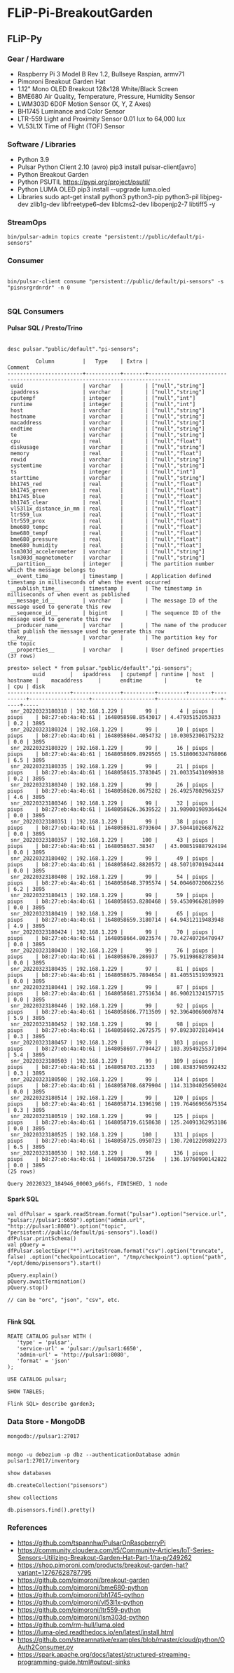 # FLiP-Pi-BreakoutGarden

## FLiP-Py


### Gear / Hardware

* Raspberry Pi 3 Model B Rev 1.2, Bullseye Raspian, armv71
* Pimoroni Breakout Garden Hat
* 1.12" Mono OLED Breakout 128x128 White/Black Screen
* BME680 Air Quality, Temperature, Pressure, Humidity Sensor
* LWM303D 6D0F Motion Sensor (X, Y, Z Axes)
* BH1745 Luminance and Color Sensor
* LTR-559 Light and Proximity Sensor 0.01 lux to 64,000 lux
* VL53L1X Time of Flight (TOF) Sensor

### Software / Libraries

* Python 3.9 
* Pulsar Python Client 2.10 (avro) pip3 install pulsar-client[avro]
* Python Breakout Garden
* Python PSUTIL https://pypi.org/project/psutil/
* Python LUMA OLED pip3 install --upgrade luma.oled
* Libraries sudo apt-get install python3 python3-pip python3-pil libjpeg-dev zlib1g-dev libfreetype6-dev liblcms2-dev libopenjp2-7 libtiff5 -y

### StreamOps

````
bin/pulsar-admin topics create "persistent://public/default/pi-sensors"

````

### Consumer

````

bin/pulsar-client consume "persistent://public/default/pi-sensors" -s "pisnsrgrdnrdr" -n 0


````

### SQL Consumers

#### Pulsar SQL / Presto/Trino

````

desc pulsar."public/default"."pi-sensors";

         Column         |   Type    | Extra |                                   Comment                                   
------------------------+-----------+-------+-----------------------------------------------------------------------------
 uuid                   | varchar   |       | ["null","string"]                                                           
 ipaddress              | varchar   |       | ["null","string"]                                                           
 cputempf               | integer   |       | ["null","int"]                                                              
 runtime                | integer   |       | ["null","int"]                                                              
 host                   | varchar   |       | ["null","string"]                                                           
 hostname               | varchar   |       | ["null","string"]                                                           
 macaddress             | varchar   |       | ["null","string"]                                                           
 endtime                | varchar   |       | ["null","string"]                                                           
 te                     | varchar   |       | ["null","string"]                                                           
 cpu                    | real      |       | ["null","float"]                                                            
 diskusage              | varchar   |       | ["null","string"]                                                           
 memory                 | real      |       | ["null","float"]                                                            
 rowid                  | varchar   |       | ["null","string"]                                                           
 systemtime             | varchar   |       | ["null","string"]                                                           
 ts                     | integer   |       | ["null","int"]                                                              
 starttime              | varchar   |       | ["null","string"]                                                           
 bh1745_red             | real      |       | ["null","float"]                                                            
 bh1745_green           | real      |       | ["null","float"]                                                            
 bh1745_blue            | real      |       | ["null","float"]                                                            
 bh1745_clear           | real      |       | ["null","float"]                                                            
 vl53l1x_distance_in_mm | real      |       | ["null","float"]                                                            
 ltr559_lux             | real      |       | ["null","float"]                                                            
 ltr559_prox            | real      |       | ["null","float"]                                                            
 bme680_tempc           | real      |       | ["null","float"]                                                            
 bme680_tempf           | real      |       | ["null","float"]                                                            
 bme680_pressure        | real      |       | ["null","float"]                                                            
 bme680_humidity        | real      |       | ["null","float"]                                                            
 lsm303d_accelerometer  | varchar   |       | ["null","string"]                                                           
 lsm303d_magnetometer   | varchar   |       | ["null","string"]                                                           
 __partition__          | integer   |       | The partition number which the message belongs to                           
 __event_time__         | timestamp |       | Application defined timestamp in milliseconds of when the event occurred    
 __publish_time__       | timestamp |       | The timestamp in milliseconds of when event as published                    
 __message_id__         | varchar   |       | The message ID of the message used to generate this row                     
 __sequence_id__        | bigint    |       | The sequence ID of the message used to generate this row                    
 __producer_name__      | varchar   |       | The name of the producer that publish the message used to generate this row 
 __key__                | varchar   |       | The partition key for the topic                                             
 __properties__         | varchar   |       | User defined properties                                                     
(37 rows)

presto> select * from pulsar."public/default"."pi-sensors";
        uuid        |   ipaddress   | cputempf | runtime | host  | hostname |    macaddress     |      endtime       |         te         | cpu | disk
--------------------+---------------+----------+---------+-------+----------+-------------------+--------------------+--------------------+-----+-----
 snr_20220323180318 | 192.168.1.229 |       99 |       4 | piups | piups    | b8:27:eb:4a:4b:61 | 1648058598.8543017 | 4.47935152053833   | 0.2 | 3895
 snr_20220323180324 | 192.168.1.229 |       99 |      10 | piups | piups    | b8:27:eb:4a:4b:61 | 1648058604.4054732 | 10.03052306175232  | 0.0 | 3895
 snr_20220323180329 | 192.168.1.229 |       99 |      16 | piups | piups    | b8:27:eb:4a:4b:61 | 1648058609.8929565 | 15.518006324768066 | 6.5 | 3895
 snr_20220323180335 | 192.168.1.229 |       99 |      21 | piups | piups    | b8:27:eb:4a:4b:61 | 1648058615.3783045 | 21.00335431098938  | 0.2 | 3895
 snr_20220323180340 | 192.168.1.229 |       99 |      26 | piups | piups    | b8:27:eb:4a:4b:61 | 1648058620.8675282 | 26.49257802963257  | 4.6 | 3895
 snr_20220323180346 | 192.168.1.229 |       99 |      32 | piups | piups    | b8:27:eb:4a:4b:61 | 1648058626.3639522 | 31.989001989364624 | 0.0 | 3895
 snr_20220323180351 | 192.168.1.229 |       99 |      38 | piups | piups    | b8:27:eb:4a:4b:61 | 1648058631.8793604 | 37.50441026687622  | 0.0 | 3895
 snr_20220323180357 | 192.168.1.229 |      100 |      43 | piups | piups    | b8:27:eb:4a:4b:61 | 1648058637.38347   | 43.008519887924194 | 0.0 | 3895
 snr_20220323180402 | 192.168.1.229 |       99 |      49 | piups | piups    | b8:27:eb:4a:4b:61 | 1648058642.8820572 | 48.50710701942444  | 0.0 | 3895
 snr_20220323180408 | 192.168.1.229 |       99 |      54 | piups | piups    | b8:27:eb:4a:4b:61 | 1648058648.3795574 | 54.00460720062256  | 6.2 | 3895
 snr_20220323180413 | 192.168.1.229 |       99 |      59 | piups | piups    | b8:27:eb:4a:4b:61 | 1648058653.8280468 | 59.45309662818909  | 0.0 | 3895
 snr_20220323180419 | 192.168.1.229 |       99 |      65 | piups | piups    | b8:27:eb:4a:4b:61 | 1648058659.3180714 | 64.94312119483948  | 4.9 | 3895
 snr_20220323180424 | 192.168.1.229 |       99 |      70 | piups | piups    | b8:27:eb:4a:4b:61 | 1648058664.8023574 | 70.42740726470947  | 0.0 | 3895
 snr_20220323180430 | 192.168.1.229 |       99 |      76 | piups | piups    | b8:27:eb:4a:4b:61 | 1648058670.286937  | 75.91198682785034  | 0.0 | 3895
 snr_20220323180435 | 192.168.1.229 |       97 |      81 | piups | piups    | b8:27:eb:4a:4b:61 | 1648058675.7804654 | 81.40551519393921  | 0.0 | 3895
 snr_20220323180441 | 192.168.1.229 |       99 |      87 | piups | piups    | b8:27:eb:4a:4b:61 | 1648058681.2751634 | 86.90021324157715  | 0.0 | 3895
 snr_20220323180446 | 192.168.1.229 |       99 |      92 | piups | piups    | b8:27:eb:4a:4b:61 | 1648058686.7713509 | 92.39640069007874  | 5.9 | 3895
 snr_20220323180452 | 192.168.1.229 |       99 |      98 | piups | piups    | b8:27:eb:4a:4b:61 | 1648058692.2672575 | 97.89230728149414  | 0.3 | 3895
 snr_20220323180457 | 192.168.1.229 |       99 |     103 | piups | piups    | b8:27:eb:4a:4b:61 | 1648058697.7704427 | 103.39549255371094 | 5.4 | 3895
 snr_20220323180503 | 192.168.1.229 |       99 |     109 | piups | piups    | b8:27:eb:4a:4b:61 | 1648058703.21333   | 108.83837985992432 | 0.3 | 3895
 snr_20220323180508 | 192.168.1.229 |       99 |     114 | piups | piups    | b8:27:eb:4a:4b:61 | 1648058708.6879904 | 114.31304025650024 | 0.0 | 3895
 snr_20220323180514 | 192.168.1.229 |       99 |     120 | piups | piups    | b8:27:eb:4a:4b:61 | 1648058714.1396198 | 119.76466965675354 | 0.3 | 3895
 snr_20220323180519 | 192.168.1.229 |       99 |     125 | piups | piups    | b8:27:eb:4a:4b:61 | 1648058719.6158638 | 125.24091362953186 | 0.0 | 3895
 snr_20220323180525 | 192.168.1.229 |      100 |     131 | piups | piups    | b8:27:eb:4a:4b:61 | 1648058725.0950723 | 130.72012209892273 | 6.5 | 3895
 snr_20220323180530 | 192.168.1.229 |       99 |     136 | piups | piups    | b8:27:eb:4a:4b:61 | 1648058730.57256   | 136.19760990142822 | 0.0 | 3895
(25 rows)

Query 20220323_184946_00003_p66fs, FINISHED, 1 node

````
#### Spark SQL

````
val dfPulsar = spark.readStream.format("pulsar").option("service.url", "pulsar://pulsar1:6650").option("admin.url", "http://pulsar1:8080").option("topic", "persistent://public/default/pi-sensors").load()
dfPulsar.printSchema()
val pQuery = dfPulsar.selectExpr("*").writeStream.format("csv").option("truncate", false) .option("checkpointLocation", "/tmp/checkpoint").option("path", "/opt/demo/pisensors").start()
    
pQuery.explain()
pQuery.awaitTermination()
pQuery.stop()

// can be "orc", "json", "csv", etc.


````

#### Flink SQL

````
REATE CATALOG pulsar WITH (
   'type' = 'pulsar',
   'service-url' = 'pulsar://pulsar1:6650',
   'admin-url' = 'http://pulsar1:8080',
   'format' = 'json'
);

USE CATALOG pulsar;

SHOW TABLES;

Flink SQL> describe garden3;

````

### Data Store - MongoDB

````
mongodb://pulsar1:27017


mongo -u debezium -p dbz --authenticationDatabase admin pulsar1:27017/inventory

show databases

db.createCollection("pisensors")

show collections

db.pisensors.find().pretty()

````

### References

* https://github.com/tspannhw/PulsarOnRaspberryPi
* https://community.cloudera.com/t5/Community-Articles/IoT-Series-Sensors-Utilizing-Breakout-Garden-Hat-Part-1/ta-p/249262
* https://shop.pimoroni.com/products/breakout-garden-hat?variant=12767628787795
* https://github.com/pimoroni/breakout-garden
* https://github.com/pimoroni/bme680-python
* https://github.com/pimoroni/bh1745-python
* https://github.com/pimoroni/vl53l1x-python
* https://github.com/pimoroni/ltr559-python
* https://github.com/pimoroni/lsm303d-python
* https://github.com/rm-hull/luma.oled
* https://luma-oled.readthedocs.io/en/latest/install.html
* https://github.com/streamnative/examples/blob/master/cloud/python/OAuth2Consumer.py
* https://spark.apache.org/docs/latest/structured-streaming-programming-guide.html#output-sinks


